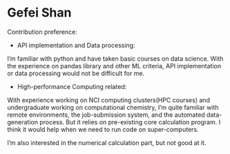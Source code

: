 # Gefei Shan

Contribution preference:

- API implementation and Data processing:

I’m familiar with python and have taken basic courses on data science. With the experience on pandas library and other ML criteria, API implementation or data processing would not be difficult for me.

- High-performance Computing related:

With experience working on NCI computing clusters(HPC courses) and undergraduate working on computational chemistry, I’m quite familiar with remote environments, the job-submission system, and the automated data-generation process. But it relies on pre-existing core calculation program. I think it would help when we need to run code on super-computers.

I’m also interested in the numerical calculation part, but not good at it.
